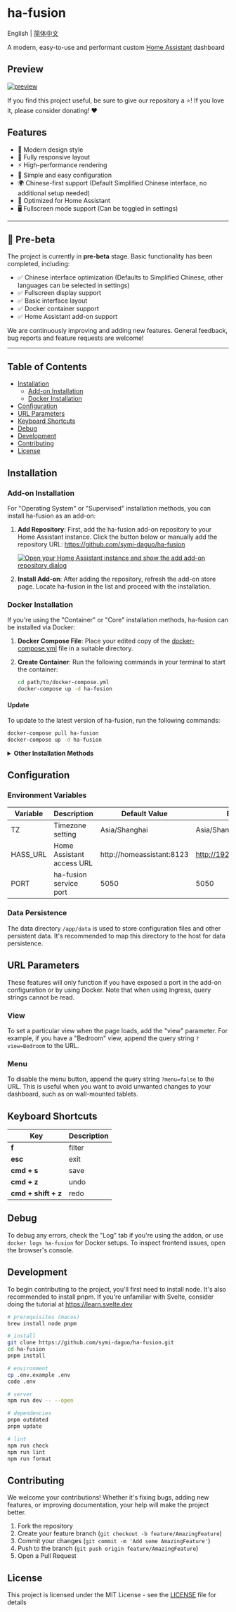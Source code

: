 # ha-fusion

English | [简体中文](README.md)

A modern, easy-to-use and performant custom [Home Assistant](https://www.home-assistant.io/) dashboard

## Preview

[![preview](https://raw.githubusercontent.com/symi-daguo/ha-fusion/main/static/preview.png)](https://www.youtube.com/watch?v=D8mWruSuPOM)

If you find this project useful, be sure to give our repository a ⭐! If you love it, please consider donating! ❤️

## Features

- 🎨 Modern design style
- 📱 Fully responsive layout
- ⚡ High-performance rendering
- 🔧 Simple and easy configuration
- 🌍 Chinese-first support (Default Simplified Chinese interface, no additional setup needed)
- 🎯 Optimized for Home Assistant
- 🖥️ Fullscreen mode support (Can be toggled in settings)

---

## 📣 Pre-beta

The project is currently in **pre-beta** stage. Basic functionality has been completed, including:

- ✅ Chinese interface optimization (Defaults to Simplified Chinese, other languages can be selected in settings)
- ✅ Fullscreen display support
- ✅ Basic interface layout
- ✅ Docker container support
- ✅ Home Assistant add-on support

We are continuously improving and adding new features. General feedback, bug reports and feature requests are welcome!

---

## Table of Contents

- [Installation](#installation)
  - [Add-on Installation](#add-on-installation)
  - [Docker Installation](#docker-installation)
- [Configuration](#configuration)
- [URL Parameters](#url-parameters)
- [Keyboard Shortcuts](#keyboard-shortcuts)
- [Debug](#debug)
- [Development](#development)
- [Contributing](#contributing)
- [License](#license)

## Installation

### Add-on Installation

For "Operating System" or "Supervised" installation methods, you can install ha-fusion as an add-on:

1. **Add Repository**: First, add the ha-fusion add-on repository to your Home Assistant instance. Click the button below or manually add the repository URL: <https://github.com/symi-daguo/ha-fusion>

   [![Open your Home Assistant instance and show the add add-on repository dialog](https://my.home-assistant.io/badges/supervisor_add_addon_repository.svg)](https://my.home-assistant.io/redirect/supervisor_add_addon_repository/?repository_url=https%3A%2F%2Fgithub.com%2Fsymi-daguo%2Fha-fusion)

2. **Install Add-on**: After adding the repository, refresh the add-on store page. Locate ha-fusion in the list and proceed with the installation.

### Docker Installation

If you're using the "Container" or "Core" installation methods, ha-fusion can be installed via Docker:

1. **Docker Compose File**: Place your edited copy of the [docker-compose.yml](https://github.com/symi-daguo/ha-fusion/blob/main/docker-compose.yml) file in a suitable directory.

2. **Create Container**:
   Run the following commands in your terminal to start the container:

   ```bash
   cd path/to/docker-compose.yml
   docker-compose up -d ha-fusion
   ```

#### Update

To update to the latest version of ha-fusion, run the following commands:

```bash
docker-compose pull ha-fusion
docker-compose up -d ha-fusion
```

<details>
<summary>
   <b>Other Installation Methods</b>
</summary>

Without docker-compose, updating the container involves additional steps. For each update, it's necessary to first stop the current container, remove it, pull the new image, and then execute the docker run command again.

```bash
docker run -d \
  --name ha-fusion \
  --network bridge \
  -p 5050:5050 \
  -v /path/to/ha-fusion:/app/data \
  -e TZ=Asia/Shanghai \
  -e HASS_URL=http://homeassistant:8123 \
  --restart always \
  ghcr.io/symi-daguo/ha-fusion
```

#### Kubernetes

If you prefer to use Kubernetes, see [Chart README.md](https://github.com/symi-daguo/ha-fusion/tree/main/charts/ha-fusion)

</details>

## Configuration

### Environment Variables

| Variable | Description | Default Value | Example |
|----------|-------------|---------------|---------|
| TZ | Timezone setting | Asia/Shanghai | Asia/Shanghai |
| HASS_URL | Home Assistant access URL | http://homeassistant:8123 | http://192.168.1.100:8123 |
| PORT | ha-fusion service port | 5050 | 5050 |

### Data Persistence

The data directory `/app/data` is used to store configuration files and other persistent data. It's recommended to map this directory to the host for data persistence.

## URL Parameters

These features will only function if you have exposed a port in the add-on configuration or by using Docker. Note that when using Ingress, query strings cannot be read.

### View

To set a particular view when the page loads, add the "view" parameter. For example, if you have a "Bedroom" view, append the query string `?view=Bedroom` to the URL.

### Menu

To disable the menu button, append the query string `?menu=false` to the URL. This is useful when you want to avoid unwanted changes to your dashboard, such as on wall-mounted tablets.

## Keyboard Shortcuts

| Key                 | Description |
| ------------------- | ----------- |
| **f**               | filter      |
| **esc**             | exit        |
| **cmd + s**         | save        |
| **cmd + z**         | undo        |
| **cmd + shift + z** | redo        |

## Debug

To debug any errors, check the "Log" tab if you're using the addon, or use `docker logs ha-fusion` for Docker setups. To inspect frontend issues, open the browser's console.

## Development

To begin contributing to the project, you'll first need to install node. It's also recommended to install pnpm. If you're unfamiliar with Svelte, consider doing the tutorial at <https://learn.svelte.dev>

```bash
# prerequisites (macos)
brew install node pnpm

# install
git clone https://github.com/symi-daguo/ha-fusion.git
cd ha-fusion
pnpm install

# environment
cp .env.example .env
code .env

# server
npm run dev -- --open

# dependencies
pnpm outdated
pnpm update

# lint
npm run check
npm run lint
npm run format
```

## Contributing

We welcome your contributions! Whether it's fixing bugs, adding new features, or improving documentation, your help will make the project better.

1. Fork the repository
2. Create your feature branch (`git checkout -b feature/AmazingFeature`)
3. Commit your changes (`git commit -m 'Add some AmazingFeature'`)
4. Push to the branch (`git push origin feature/AmazingFeature`)
5. Open a Pull Request

## License

This project is licensed under the MIT License - see the [LICENSE](LICENSE) file for details 